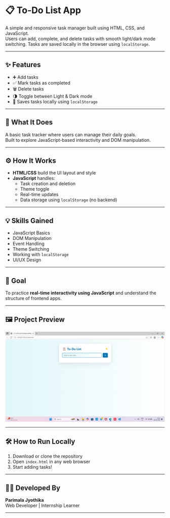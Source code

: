 # 📋 To-Do List App

A simple and responsive task manager built using HTML, CSS, and JavaScript.  
Users can add, complete, and delete tasks with smooth light/dark mode switching. Tasks are saved locally in the browser using `localStorage`.

---

## ✨ Features

- ➕ Add tasks  
- ✅ Mark tasks as completed  
- 🗑️ Delete tasks  
- 🌗 Toggle between Light & Dark mode  
- 💾 Saves tasks locally using `localStorage`

---

## 📌 What It Does

A basic task tracker where users can manage their daily goals.  
Built to explore JavaScript-based interactivity and DOM manipulation.

---

## ⚙️ How It Works

- **HTML/CSS** build the UI layout and style  
- **JavaScript** handles:
  - Task creation and deletion  
  - Theme toggle  
  - Real-time updates  
  - Data storage using `localStorage` (no backend)

---

## 💡 Skills Gained

- JavaScript Basics  
- DOM Manipulation  
- Event Handling  
- Theme Switching  
- Working with `localStorage`  
- UI/UX Design

---

## 🎯 Goal

To practice **real-time interactivity using JavaScript** and understand the structure of frontend apps.

---

## 🖼️ Project Preview

![To-Do List Screenshot](screenshot.png.png) 



---

## 🛠️ How to Run Locally

1. Download or clone the repository  
2. Open `index.html` in any web browser  
3. Start adding tasks!

---

## 👩‍💻 Developed By

**Parimala Jyothika**  
Web Developer | Internship Learner

---








